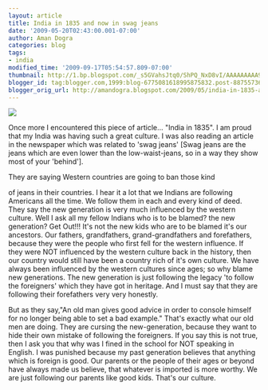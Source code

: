 ```yaml
---
layout: article
title: India in 1835 and now in swag jeans
date: '2009-05-20T02:43:00.001-07:00'
author: Aman Dogra
categories: blog
tags:
- india
modified_time: '2009-09-17T05:54:57.809-07:00'
thumbnail: http://1.bp.blogspot.com/_s5GVahsJtq0/ShPQ_NxD8vI/AAAAAAAAA9k/WU0vSb2xbVQ/s72-c/macaulay.jpg
blogger_id: tag:blogger.com,1999:blog-6775081618995875832.post-8875573689100876459
blogger_orig_url: http://amandogra.blogspot.com/2009/05/india-in-1835-and-now-in-saggi-jeans.html
---
```


[![](http://1.bp.blogspot.com/_s5GVahsJtq0/ShPQ_NxD8vI/AAAAAAAAA9k/WU0vSb2xbVQ/s320/macaulay.jpg)](http://1.bp.blogspot.com/_s5GVahsJtq0/ShPQ_NxD8vI/AAAAAAAAA9k/WU0vSb2xbVQ/s1600-h/macaulay.jpg)

Once more I encountered this piece of article... "India in 1835". I am
proud that my India was having such a great culture. I was also reading
an article in the newspaper which was related to 'swag jeans' \[Swag
jeans are the jeans which are even lower than the low-waist-jeans, so in
a way they show most of your 'behind'\].

<!--more--> They are saying Western countries are going to ban those kind
of jeans in their countries. I hear it a lot that we Indians are following
Americans all the time. We follow them in each and every kind of deed.
They say the new generation is very much influenced by the western
culture. Well I ask all my fellow Indians who is to be blamed? the new
generation? Get Out!!! It's not the new kids who are to be blamed it's
our ancestors. Our fathers, grandfathers, grand-grandfathers and
forefathers, because they were the people who first fell for the western
influence. If they were NOT influenced by the western culture back in
the history, then our country would still have been a country rich of
it's own culture. We have always been influenced by the western cultures
since ages; so why blame new generations. The new generation is just
following the legacy 'to follow the foreigners' which they have got in
heritage. And I must say that they are following their forefathers very
very honestly.

But as they say,"An old man gives good advice in order to console
himself for no longer being able to set a bad example." That's exactly
what our old men are doing. They are cursing the new-generation, because
they want to hide their own mistake of following the foreigners. If you
say this is not true, then I ask you that why was I fined in the school
for NOT speaking in English. I was punished because my past generation
believes that anything which is foreign is good. Our parents or the
people of their ages or beyond have always made us believe, that
whatever is imported is more worthy. We are just following our parents
like good kids. That's our culture.
